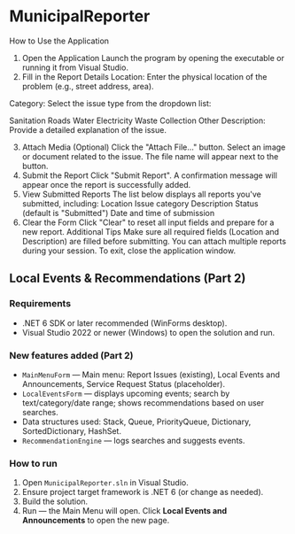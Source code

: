 # MunicipalReporter
How to Use the Application
1. Open the Application
Launch the program by opening the executable or running it from Visual Studio.
2. Fill in the Report Details
Location: Enter the physical location of the problem (e.g., street address, area).

Category: Select the issue type from the dropdown list:

Sanitation
Roads
Water
Electricity
Waste Collection
Other
Description: Provide a detailed explanation of the issue.

3. Attach Media (Optional)
Click the "Attach File..." button.
Select an image or document related to the issue.
The file name will appear next to the button.
4. Submit the Report
Click "Submit Report".
A confirmation message will appear once the report is successfully added.
5. View Submitted Reports
The list below displays all reports you've submitted, including:
Location
Issue category
Description
Status (default is "Submitted")
Date and time of submission
6. Clear the Form
Click "Clear" to reset all input fields and prepare for a new report.
Additional Tips
Make sure all required fields (Location and Description) are filled before submitting.
You can attach multiple reports during your session.
To exit, close the application window.


## Local Events & Recommendations (Part 2)

### Requirements
- .NET 6 SDK or later recommended (WinForms desktop).
- Visual Studio 2022 or newer (Windows) to open the solution and run.

### New features added (Part 2)
- `MainMenuForm` — Main menu: Report Issues (existing), Local Events and Announcements, Service Request Status (placeholder).
- `LocalEventsForm` — displays upcoming events; search by text/category/date range; shows recommendations based on user searches.
- Data structures used: Stack, Queue, PriorityQueue, Dictionary, SortedDictionary, HashSet.
- `RecommendationEngine` — logs searches and suggests events.

### How to run
1. Open `MunicipalReporter.sln` in Visual Studio.
2. Ensure project target framework is .NET 6 (or change as needed).
3. Build the solution.
4. Run — the Main Menu will open. Click **Local Events and Announcements** to open the new page.

